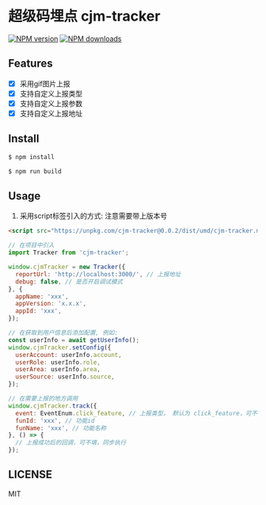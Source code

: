 # 超级码埋点 cjm-tracker

[![NPM version](https://img.shields.io/npm/v/cjm-tracker.svg?style=flat)](https://npmjs.org/package/cjm-tracker)
[![NPM downloads](http://img.shields.io/npm/dm/cjm-tracker.svg?style=flat)](https://npmjs.org/package/cjm-tracker)

## Features

- [x] 采用gif图片上报
- [x] 支持自定义上报类型
- [x] 支持自定义上报参数
- [x] 支持自定义上报地址

## Install

```bash
$ npm install
```

```bash
$ npm run build
```

## Usage

1. 采用script标签引入的方式: 注意需要带上版本号

```html
<script src="https://unpkg.com/cjm-tracker@0.0.2/dist/umd/cjm-tracker.min.js"></script>
```

```js
// 在项目中引入
import Tracker from 'cjm-tracker';

window.cjmTracker = new Tracker({
  reportUrl: 'http://localhost:3000/', // 上报地址
  debug: false, // 是否开启调试模式
}, {
  appName: 'xxx',
  appVersion: 'x.x.x',
  appId: 'xxx',
});
```

```js
// 在获取到用户信息后添加配置, 例如:
const userInfo = await getUserInfo();
window.cjmTracker.setConfig({
  userAccount: userInfo.account,
  userRole: userInfo.role,
  userArea: userInfo.area,
  userSource: userInfo.source,
});
```

```js
// 在需要上报的地方调用
window.cjmTracker.track({
  event: EventEnum.click_feature, // 上报类型， 默认为 click_feature，可不填
  funId: 'xxx', // 功能id
  funName: 'xxx', // 功能名称
}, () => {
  // 上报成功后的回调，可不填，同步执行
});
```

## LICENSE

MIT
